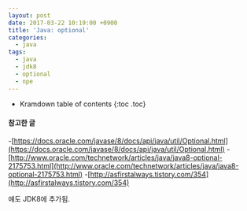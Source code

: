 ```yaml
---
layout: post
date: 2017-03-22 10:19:00 +0900
title: 'Java: optional'
categories:
  - java
tags:
  - java
  - jdk8
  - optional
  - npe
---
```


* Kramdown table of contents
{:toc .toc}

#### 참고한 글

-[https://docs.oracle.com/javase/8/docs/api/java/util/Optional.html](https://docs.oracle.com/javase/8/docs/api/java/util/Optional.html)
-[http://www.oracle.com/technetwork/articles/java/java8-optional-2175753.html](http://www.oracle.com/technetwork/articles/java/java8-optional-2175753.html)
-[http://asfirstalways.tistory.com/354](http://asfirstalways.tistory.com/354)

얘도 JDK8에 추가됨.
